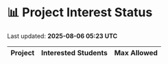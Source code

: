 # 📊 Project Interest Status

Last updated: **2025-08-06 05:23 UTC**

| Project | Interested Students | Max Allowed |
|---------|---------------------|-------------|
